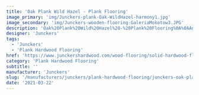 ```yaml
---
title: 'Oak Plank Wild Hazel - Plank Flooring'
image_primary: 'img/Junckers-plank-Oak-WildHazel-harmony1.jpg'
image_secondary: 'img/Junckers-wooden-flooring-GaleriaMokotow3.JPG'
description: 'Oak%20Plank%20Wild%20Hazel%20-%20Plank%20Flooring%0A%0AAn%20Oak%20Plank%20toned%20with%20a%20slightly%20transparent%20brown%20stain.%0A%0AThis%20floor%20is%20also%20available%20as%20ships%20decking.%20The%20black%20neoprene%20strip%20placed%20between%20the%20boards%20adds%20a%20maritime%20look%20to%20the%20floor.%A0'
designer: 'Junckers'
tags:
  - 'Junckers'
  - 'Plank Hardwood Flooring'
href: 'https://www.junckershardwood.com/wood-flooring/solid-hardwood-flooring/plank-hardwood-flooring/product-page/oak-plank-wild-hazel-plank-flooring'
category: 'Plank Hardwood Flooring'
subtitle: ''
manufacturer: 'Junckers'
slug: '/manufacturers/junckers/plank-hardwood-flooring/junckers-oak-plank-wild-hazel-plank-flooring'
date: '2021-03-22'
---
```

